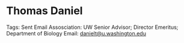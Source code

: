 # Thomas Daniel

Tags: Sent Email
Assosciation: UW
Senior Advisor; Director Emeritus; Department of Biology
Email: danielt@u.washington.edu